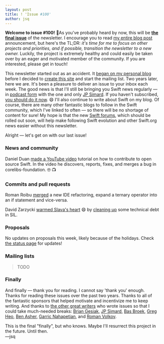 ```yaml
---
layout: post
title: ! 'Issue #100'
author: jsq
---
```


**Welcome to issue #100!** 🎉As you've probably heard by now, this will be [**the final issue**](https://www.jessesquires.com/blog/swift-weekly-brief-hiatus/) of the newsletter. I encourage you to read [my entire blog post](https://www.jessesquires.com/blog/swift-weekly-brief-hiatus/) announcement, but here's the TL;DR: *it's time for me to focus on other projects and priorities, and if possible, transition the newsletter to a new owner.* Luckily, the project is extremely healthy and could easily be taken over by an eager and motivated member of the community. If you are interested, please get in touch!

This newsletter started out as an accident. It [began on my personal blog](https://www.jessesquires.com/blog/swift-open-source/) before I decided to [create this site](https://www.jessesquires.com/blog/new-weekly-brief/) and start the mailing list. Two years later, here we are. It's been a pleasure to deliver an issue to your inbox each week. The good news is that I'll still be bringing you Swift news regularly &mdash; in [podcast form](https://spec.fm/podcasts/swift-unwrapped) with the one and only [JP Simard](https://twitter.com/simjp). If you haven't subscribed, [you should do it now](https://itunes.apple.com/us/podcast/swift-unwrapped/id1209817203). 😄 I'll also continue to write about Swift on my blog. Of course, there are many other fantastic blogs to follow in the Swift community, which I've linked to often &mdash; so there will be no shortage of content for sure! My hope is that the new [Swift forums](https://forums.swift.org/t/discourse-rollout-re-schedule/7258), which should be rolled out soon, will help make following Swift evolution and other Swift.org news easier without this newsletter.

Alright &mdash; let's get on with our last issue!

<!--excerpt-->

### News and community

Daniel Duan [made a YouTube video](https://duan.ca/2017/12/23/contributing-to-open-source-foundation/) tutorial on how to contribute to open source Swift. In the video he discovers, reports, fixes, and merges a bug in corelibs-foundation. 🤓 📺

### Commits and pull requests

Roman Roibu [merged](https://github.com/apple/swift/pull/12554) a new IDE refactoring, expand a ternary operator into an if statement and vice-versa.

David Zarzycki [warmed Slava's heart](https://twitter.com/slava_pestov/status/946197170658541568) 😄 by [cleaning up](https://github.com/apple/swift/pull/13628) some technical debt in SIL.

### Proposals

No updates on proposals this week, likely because of the holidays. Check [the status page](https://apple.github.io/swift-evolution/) for updates!

### Mailing lists

> TODO

### Finally

And finally &mdash; thank you for reading. I cannot say 'thank you' enough. Thanks for reading these issues over the past two years. Thanks to all of the fantastic sponsors that helped motivate and incentivize me to keep writing. And thanks to [the other great writers](https://swiftweekly.github.io/authors/) who wrote issues so that I could take much-needed breaks: [Brian Gesiak](https://twitter.com/modocache), [JP Simard](https://twitter.com/simjp), [Bas Broek](https://twitter.com/BasThomas), [Greg Heo](https://twitter.com/gregheo), [Ben Asher](https://twitter.com/benasher44), [Garric Nahapetian](https://twitter.com/garricn), and [Roman Volkov](https://twitter.com/volkovre).

This is the final "finally", but who knows. Maybe I'll resurrect this project in the future. Until then. <br/>&mdash;jsq
